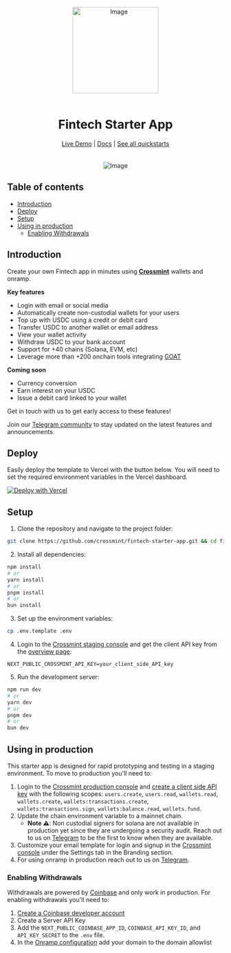 <div align="center">
<img width="200" alt="Image" src="https://github.com/user-attachments/assets/8b617791-cd37-4a5a-8695-a7c9018b7c70" />
<br>
<br>
<h1>Fintech Starter App</h1>

<div align="center">
<a href="https://fintech-starter-app.demos-crossmint.com/">Live Demo</a>  | <a href="https://docs.crossmint.com/">Docs</a> | <a href="https://crossmint.com/quickstarts">See all quickstarts</a>
</div>

<br>
<br>
<img src="https://github.com/user-attachments/assets/9bd7085c-5a92-4590-ae22-f892e353efce" alt="Image" width="full">
</div>

## Table of contents

- [Introduction](#introduction)
- [Deploy](#deploy)
- [Setup](#setup)
- [Using in production](#using-in-production)
   - [Enabling Withdrawals](#enabling-withdrawals)

## Introduction

Create your own Fintech app in minutes using **[Crossmint](https://crossmint.com)** wallets and onramp.

**Key features**

- Login with email or social media
- Automatically create non-custodial wallets for your users
- Top up with USDC using a credit or debit card
- Transfer USDC to another wallet or email address
- View your wallet activity
- Withdraw USDC to your bank account
- Support for +40 chains (Solana, EVM, etc)
- Leverage more than +200 onchain tools integrating [GOAT](https://github.com/goat-sdk/goat)

**Coming soon**
- Currency conversion
- Earn interest on your USDC
- Issue a debit card linked to your wallet

Get in touch with us to get early access to these features!

Join our [Telegram community](https://t.me/fintechstarterkit) to stay updated on the latest features and announcements.

## Deploy

Easily deploy the template to Vercel with the button below. You will need to set the required environment variables in the Vercel dashboard.

[![Deploy with Vercel](https://vercel.com/button)](https://vercel.com/new/clone?repository-url=https%3A%2F%2Fgithub.com%2FCrossmint%2Ffintech-starter-app&env=NEXT_PUBLIC_CROSSMINT_CLIENT_API_KEY)


## Setup

1. Clone the repository and navigate to the project folder:

```bash
git clone https://github.com/crossmint/fintech-starter-app.git && cd fintech-starter-app
```

2. Install all dependencies:

```bash
npm install
# or
yarn install
# or
pnpm install
# or
bun install
```

3. Set up the environment variables:

```bash
cp .env.template .env
```

4. Login to the [Crossmint staging console](https://staging.crossmint.com/console) and get the client API key from the [overview page](https://staging.crossmint.com/console/overview):

```env
NEXT_PUBLIC_CROSSMINT_API_KEY=your_client_side_API_key
```

5. Run the development server:

```bash
npm run dev
# or
yarn dev
# or
pnpm dev
# or
bun dev
```

## Using in production

This starter app is designed for rapid prototyping and testing in a staging environment. To move to production you'll need to:

1. Login to the [Crossmint production console](https://www.crossmint.com/console) and [create a client side API key](https://www.crossmint.com/console/projects/apiKeys) with the following scopes: `users.create`, `users.read`, `wallets.read`, `wallets.create`, `wallets:transactions.create`, `wallets:transactions.sign`, `wallets:balance.read`, `wallets.fund`.
2. Update the chain environment variable to a mainnet chain.
   - **Note ⚠️**: Non custodial signers for solana are not available in production yet since they are undergoing a security audit. Reach out to us on [Telegram](https://t.me/fintechstarterkit) to be the first to know when they are available.
3. Customize your email template for login and signup in the [Crossmint console](https://www.crossmint.com/console) under the Settings tab in the Branding section.
4. For using onramp in production reach out to us on [Telegram](https://t.me/fintechstarterkit).


### Enabling Withdrawals
Withdrawals are powered by [Coinbase](https://www.coinbase.com/en-es/developer-platform) and only work in production. For enabling withdrawals you'll need to:

1. [Create a Coinbase developer account](https://www.coinbase.com/en-es/developer-platform)
2. Create a Server API Key
3. Add the `NEXT_PUBLIC_COINBASE_APP_ID`, `COINBASE_API_KEY_ID`, and `API_KEY_SECRET` to the `.env` file.
4. In the [Onramp configuration](https://portal.cdp.coinbase.com/products/onramp) add your domain to the domain allowlist
